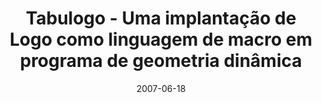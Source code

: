 ---
title: "Tabulogo - Uma implantação de Logo como linguagem de macro em programa de geometria dinâmica"
collection: publications
permalink: /publication/2007-06-18-tabulogo-enem
date: 2007-06-18
venue: 'Encontro Nacional de Educação Matemática'
paperurl: 'http://alexandresardinha.github.io/files/tabulogo-enem.pdf'
excerpt: 'In this paper we proposed _Tabulogo_, a macro language based on [Logo](https://en.wikipedia.org/wiki/Logo_(programming_language)) for [Tabulae](http://tabulae.net/), a [dynamic geometry software](https://en.wikipedia.org/wiki/List_of_interactive_geometry_software).'
---